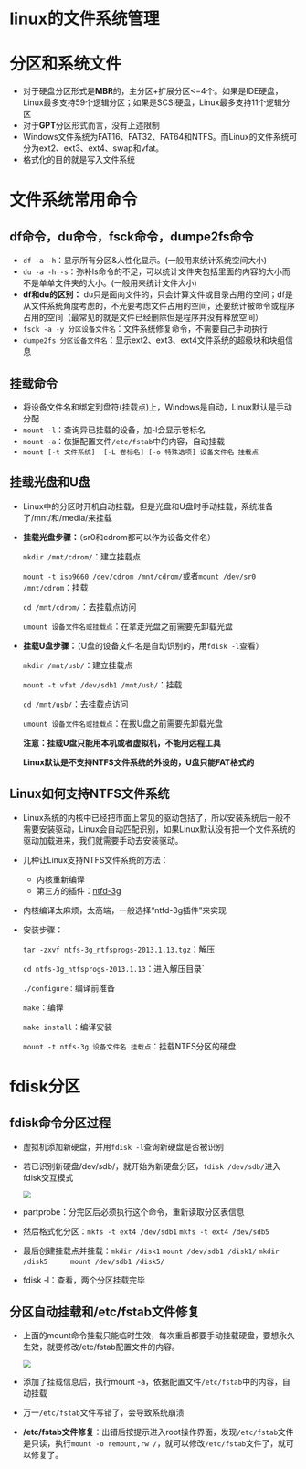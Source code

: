 # linux的文件系统管理


# 分区和系统文件

* 对于硬盘分区形式是**MBR**的，主分区+扩展分区<=4个。如果是IDE硬盘，Linux最多支持59个逻辑分区；如果是SCSI硬盘，Linux最多支持11个逻辑分区
* 对于**GPT**分区形式而言，没有上述限制
* Windows文件系统为FAT16、FAT32、FAT64和NTFS。而Linux的文件系统可分为ext2、ext3、ext4、swap和vfat。
* 格式化的目的就是写入文件系统

# 文件系统常用命令

##     df命令，du命令，fsck命令，dumpe2fs命令

* `df -a -h`：显示所有分区&人性化显示。(一般用来统计系统空间大小)
* `du -a -h -s`：弥补ls命令的不足，可以统计文件夹包括里面的内容的大小而不是单单文件夹的大小。(一般用来统计文件大小)
* **df和du的区别：** du只是面向文件的，只会计算文件或目录占用的空间；df是从文件系统角度考虑的，不光要考虑文件占用的空间，还要统计被命令或程序占用的空间（最常见的就是文件已经删除但是程序并没有释放空间）
* `fsck -a -y 分区设备文件名`：文件系统修复命令，不需要自己手动执行
* `dumpe2fs 分区设备文件名`：显示ext2、ext3、ext4文件系统的超级块和块组信息

## 挂载命令

* 将设备文件名和绑定到盘符(挂载点)上，Windows是自动，Linux默认是手动分配
* `mount -l`：查询异已挂载的设备，加-l会显示卷标名
* `mount -a`：依据配置文件`/etc/fstab`中的内容，自动挂载
* `mount [-t 文件系统]  [-L 卷标名] [-o 特殊选项] 设备文件名 挂载点` 

## 挂载光盘和U盘

* Linux中的分区时开机自动挂载，但是光盘和U盘时手动挂载，系统准备了/mnt/和/media/来挂载

* **挂载光盘步骤：**（sr0和cdrom都可以作为设备文件名）

  `mkdir /mnt/cdrom/`：建立挂载点

  `mount -t iso9660 /dev/cdrom /mnt/cdrom/`或者`mount /dev/sr0 /mnt/cdrom`：挂载

  `cd /mnt/cdrom/`：去挂载点访问

  `umount 设备文件名或挂载点`：在拿走光盘之前需要先卸载光盘

* **挂载U盘步骤：**（U盘的设备文件名是自动识别的，用`fdisk -l`查看）

  `mkdir /mnt/usb/`：建立挂载点

  `mount -t vfat /dev/sdb1 /mnt/usb/`：挂载

  `cd /mnt/usb/`：去挂载点访问

  `umount 设备文件名或挂载点`：在拔U盘之前需要先卸载光盘

  **注意：挂载U盘只能用本机或者虚拟机，不能用远程工具**

  ​			**Linux默认是不支持NTFS文件系统的外设的，U盘只能FAT格式的**

## Linux如何支持NTFS文件系统

* Linux系统的内核中已经把市面上常见的驱动包括了，所以安装系统后一般不需要安装驱动，Linux会自动匹配识别，如果Linux默认没有把一个文件系统的驱动加载进来，我们就需要手动去安装驱动。

* 几种让Linux支持NTFS文件系统的方法：

  * 内核重新编译
  * 第三方的插件：[ntfd-3g](http://www.tuxera.com/community/ntfs-3g-download/)

* 内核编译太麻烦，太高端，一般选择“ntfd-3g插件”来实现

* 安装步骤：

  `tar -zxvf ntfs-3g_ntfsprogs-2013.1.13.tgz`：解压

  `cd ntfs-3g_ntfsprogs-2013.1.13`：进入解压目录`

  `./configure：`编译前准备

  `make`：编译

  `make install`：编译安装

  `mount -t ntfs-3g 设备文件名 挂载点`：挂载NTFS分区的硬盘

# fdisk分区

##     fdisk命令分区过程

* 虚拟机添加新硬盘，并用`fdisk -l`查询新硬盘是否被识别

* 若已识别新硬盘/dev/sdb/，就开始为新硬盘分区，`fdisk /dev/sdb/`进入fdisk交互模式

  <img src="https://jack-blog-img.obs.cn-north-4.myhuaweicloud.com/github-page/img20220521224418.png" style="zoom: 80%;" />

* partprobe：分完区后必须执行这个命令，重新读取分区表信息

* 然后格式化分区：`mkfs -t ext4 /dev/sdb1`   `mkfs -t ext4 /dev/sdb5 `

* 最后创建挂载点并挂载：`mkdir /disk1`     `mount /dev/sdb1 /disk1/`   `mkdir /disk5     ` `mount /dev/sdb1 /disk5/`   

* fdisk -l：查看，两个分区挂载完毕

##     分区自动挂载和/etc/fstab文件修复

* 上面的mount命令挂载只能临时生效，每次重启都要手动挂载硬盘，要想永久生效，就要修改/etc/fstab配置文件的内容。

  <img src="https://jack-blog-img.obs.cn-north-4.myhuaweicloud.com/github-page/img20220521224424.png" style="zoom:80%;" />

* 添加了挂载信息后，执行mount -a，依据配置文件`/etc/fstab`中的内容，自动挂载

* 万一`/etc/fstab`文件写错了，会导致系统崩溃

* **/etc/fstab文件修复**：出错后按提示进入root操作界面，发现`/etc/fstab`文件是只读，执行`mount -o remount,rw /`，就可以修改`/etc/fstab`文件了，就可以修复了。




